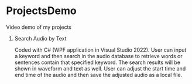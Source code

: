 # ProjectsDemo
Video demo of my projects

1. Search Audio by Text
   
    Coded with C# (WPF application in Visual Studio 2022). User can input a keyword and then search in the audio database to retrieve words or sentences contain that specified keyword. The search results will be shown in waveform and text as well. User can adjust the start time and end time of the audio and then save the adjusted audio as a local file.

